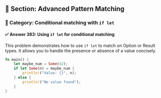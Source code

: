 ## 📘 Section: Advanced Pattern Matching
### 🔹 Category: Conditional matching with `if let`
#### ✅ Answer 383: Using `if let` for conditional matching

This problem demonstrates how to use `if let` to match on Option or Result types. It allows you to handle the presence or absence of a value concisely.

```rust
fn main() {
    let maybe_num = Some(42);
    if let Some(n) = maybe_num {
        println!("Value: {}", n);
    } else {
        println!("No value found");
    }
}
```
